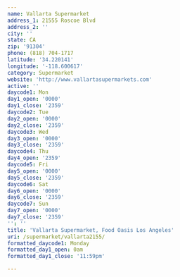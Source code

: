 ```yaml
---
name: Vallarta Supermarket
address_1: 21555 Roscoe Blvd
address_2: ''
city: ''
state: CA
zip: '91304'
phone: (818) 704-1717
latitude: '34.220141'
longitude: '-118.600617'
category: Supermarket
website: 'http://www.vallartasupermarkets.com'
active: ''
daycode1: Mon
day1_open: '0000'
day1_close: '2359'
daycode2: Tue
day2_open: '0000'
day2_close: '2359'
daycode3: Wed
day3_open: '0000'
day3_close: '2359'
daycode4: Thu
day4_open: '2359'
daycode5: Fri
day5_open: '0000'
day5_close: '2359'
daycode6: Sat
day6_open: '0000'
day6_close: '2359'
daycode7: Sun
day7_open: '0000'
day7_close: '2359'
'': ''
title: 'Vallarta Supermarket, Food Oasis Los Angeles'
uri: /supermarket/vallarta2155/
formatted_daycode1: Monday
formatted_day1_open: 0am
formatted_day1_close: '11:59pm'

---
```

